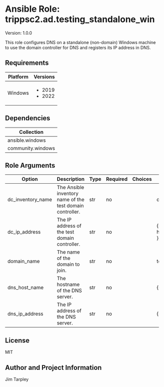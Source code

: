 <!-- BEGIN_ANSIBLE_DOCS -->

# Ansible Role: trippsc2.ad.testing_standalone_win
Version: 1.0.0

This role configures DNS on a standalone (non-domain) Windows machine to use the domain controller for DNS and registers its IP address in DNS.

## Requirements

| Platform | Versions |
| -------- | -------- |
| Windows | <ul><li>2019</li><li>2022</li></ul> |

## Dependencies

| Collection |
| ---------- |
| ansible.windows |
| community.windows |

## Role Arguments
|Option|Description|Type|Required|Choices|Default|
|---|---|---|---|---|---|
| dc_inventory_name | The Ansible inventory name of the test domain controller. | str | no |  | dc |
| dc_ip_address | The IP address of the test domain controller. | str | no |  | {{ hostvars[dc_inventory_name].ansible_host }} |
| domain_name | The name of the domain to join. | str | no |  | test.loc |
| dns_host_name | The hostname of the DNS server. | str | no |  | {{ inventory_hostname }} |
| dns_ip_address | The IP address of the DNS server. | str | no |  | {{ ansible_host }} |


## License
MIT

## Author and Project Information
Jim Tarpley
<!-- END_ANSIBLE_DOCS -->
